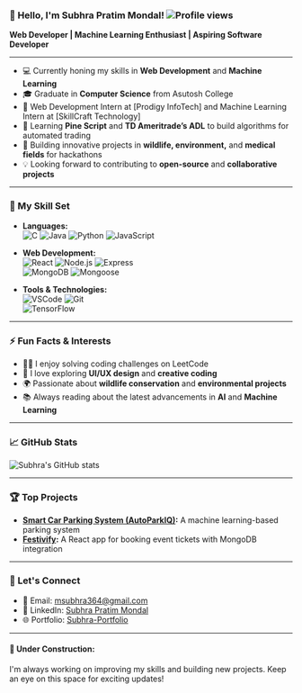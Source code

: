### 👋 Hello, I'm Subhra Pratim Mondal! ![Profile views](https://komarev.com/ghpvc/?username=subhrapratim07&color=blue)


**Web Developer | Machine Learning Enthusiast | Aspiring Software Developer**

---

- 💻 Currently honing my skills in **Web Development** and **Machine Learning**  
- 🎓 Graduate in **Computer Science** from Asutosh College  
- 💼 Web Development Intern at [Prodigy InfoTech] and Machine Learning Intern at [SkillCraft Technology]  
- 🌱 Learning **Pine Script** and **TD Ameritrade’s ADL** to build algorithms for automated trading  
- 🔭 Building innovative projects in **wildlife, environment,** and **medical fields** for hackathons  
- 💡 Looking forward to contributing to **open-source** and **collaborative projects**

---

### 🚀 My Skill Set

- **Languages:**  
  ![C](https://img.shields.io/badge/-C-00599C?logo=c&logoColor=white&style=flat) 
  ![Java](https://img.shields.io/badge/-Java-007396?logo=java&logoColor=white&style=flat) 
  ![Python](https://img.shields.io/badge/-Python-3776AB?logo=python&logoColor=white&style=flat) 
  ![JavaScript](https://img.shields.io/badge/-JavaScript-F7DF1E?logo=javascript&logoColor=black&style=flat)

- **Web Development:**  
  ![React](https://img.shields.io/badge/-React-61DAFB?logo=react&logoColor=black&style=flat) 
  ![Node.js](https://img.shields.io/badge/-Node.js-339933?logo=node.js&logoColor=white&style=flat) 
  ![Express](https://img.shields.io/badge/-Express-000000?logo=express&logoColor=white&style=flat)  
  ![MongoDB](https://img.shields.io/badge/-MongoDB-47A248?logo=mongodb&logoColor=white&style=flat) 
  ![Mongoose](https://img.shields.io/badge/-Mongoose-880000?logo=mongoose&logoColor=white&style=flat)

- **Tools & Technologies:**  
  ![VSCode](https://img.shields.io/badge/-VS_Code-007ACC?logo=visual-studio-code&logoColor=white&style=flat) 
  ![Git](https://img.shields.io/badge/-Git-F05032?logo=git&logoColor=white&style=flat)  
  ![TensorFlow](https://img.shields.io/badge/-TensorFlow-FF6F00?logo=tensorflow&logoColor=white&style=flat)

---

### ⚡ Fun Facts & Interests

- 🧑‍💻 I enjoy solving coding challenges on LeetCode  
- 🎨 I love exploring **UI/UX design** and **creative coding**  
- 🌍 Passionate about **wildlife conservation** and **environmental projects**  
- 📚 Always reading about the latest advancements in **AI** and **Machine Learning**

---

### 📈 GitHub Stats

![Subhra's GitHub stats](https://github-readme-stats.vercel.app/api?username=subhrapratim07&show_icons=true&theme=tokyonight)

---

### 🏆 Top Projects

- **[Smart Car Parking System (AutoParkIQ)](https://github.com/subhrapratim07/AutoParkIQ):** A machine learning-based parking system  
- **[Festivify](https://github.com/subhrapratim07/Festivify):** A React app for booking event tickets with MongoDB integration  

---

### 🔗 Let's Connect

- 📧 Email: [msubhra364@gmail.com](mailto:msubhra364@gmail.com)  
- 💼 LinkedIn: [Subhra Pratim Mondal](https://www.linkedin.com/in/subhra-pratim-mondal-349347228/)  
- 🌐 Portfolio: [Subhra-Portfolio](https://subhra-portfolio.netlify.app/)

---

#### 🚧 **Under Construction:**
I'm always working on improving my skills and building new projects. Keep an eye on this space for exciting updates!
